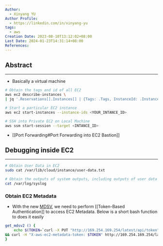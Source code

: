 ```yaml
---
Author:
  - Xinyang YU
Author Profile:
  - https://linkedin.com/in/xinyang-yu
tags:
  - aws
Creation Date: 2023-08-10T13:12:02+08:00
Last Date: 2024-01-23T14:31:14+08:00
References: 
---
```

## Abstract
---
- Basically a virtual machine 


```bash title="Cheatsheet"
# Obtain the tags and id of all EC2
aws ec2 describe-instances \
| jq '.Reservations[].Instances[] | {Tags: .Tags, InstanceId: .InstanceId}'

# Start a particular EC2 instance
aws ec2 start-instances --instance-ids <YOUR_INTANCE_ID>

# SSH into Private EC2 on Local Machine
aws ssm start-session --target <INTANCE_ID>
```
- [[Port Forwarding#Port Forwarding into EC2 Bastion]]

## Debugging inside EC2
---
```bash title="Cheatsheet"
# Obtain User Data in EC2
sudo cat /var/lib/cloud/instance/user-data.txt

# Obtain the outputs of system outputs, including outputs of user data
cat /var/log/syslog
```


### Obtain EC2 Metadata
- With the new [MDSV](https://docs.aws.amazon.com/AWSEC2/latest/UserGuide/configuring-instance-metadata-service.html), we need to perform [[Token-Based Authentication]] to access EC2 Metadata. Below is a short bash function to does it easily
```bash
get_mdsv2 () {
	echo $(TOKEN=`curl -X PUT "http://169.254.169.254/latest/api/token" -H "X-aws-ec2-metadata-token-ttl-seconds: 21600" 2>/dev/null` \
&& curl -H "X-aws-ec2-metadata-token: $TOKEN" http://169.254.169.254/latest/meta-data/${1} 2>/dev/null)
}
```
